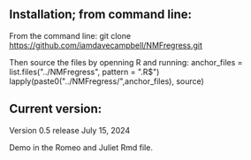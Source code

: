 ## Installation; from command line:
From the command line:
git clone https://github.com/iamdavecampbell/NMFregress.git



Then source the files by openning R and running:
anchor_files = list.files("../NMFregress", pattern = ".R$")
lapply(paste0("../NMFregress/",anchor_files), source)


## Current version:
Version 0.5 release July 15, 2024

Demo in the Romeo and Juliet Rmd file.

